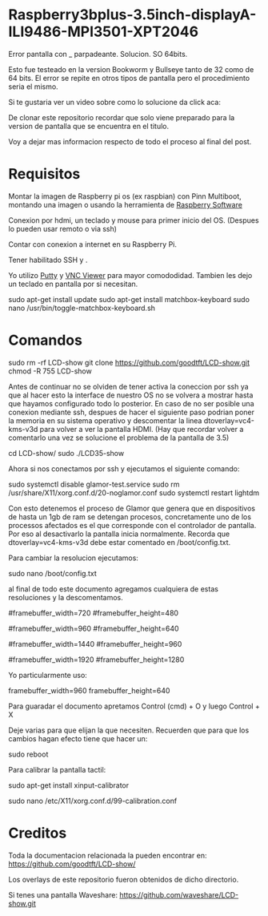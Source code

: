 # Raspberry3bplus-3.5inch-displayA-ILI9486-MPI3501-XPT2046
Error pantalla con _ parpadeante. Solucion. SO 64bits.

Esto fue testeado en la version Bookworm y Bullseye tanto de 32 como de 64 bits.
El error se repite en otros tipos de pantalla pero el procedimiento seria el mismo.

Si te gustaria ver un video sobre como lo solucione da click aca:

De clonar este repositorio recordar que solo viene preparado para la version de pantalla que se encuentra en el titulo.

Voy a dejar mas informacion respecto de todo el proceso al final del post.


# Requisitos

Montar la imagen de Raspberry pi os (ex raspbian) con Pinn Multiboot, montando una imagen o usando la herramienta de <a href="https://www.raspberrypi.com/software/">Raspberry Software<a> 

Conexion por hdmi, un teclado y mouse para primer inicio del OS. (Despues lo pueden usar remoto o via ssh)

Contar con conexion a internet en su Raspberry Pi.

Tener habilitado SSH y .

Yo utilizo <a href="https://www.putty.org/">Putty</a> y <a href="https://www.realvnc.com/es/connect/download/viewer/">VNC Viewer</a> para mayor comododidad.
Tambien les dejo un teclado en pantalla por si necesitan.

sudo apt-get install update
sudo apt-get install matchbox-keyboard
sudo nano /usr/bin/toggle-matchbox-keyboard.sh


# Comandos

sudo rm -rf LCD-show
git clone https://github.com/goodtft/LCD-show.git
chmod -R 755 LCD-show

Antes de continuar no se olviden de tener activa la coneccion por ssh ya que al hacer esto la interface de nuestro OS no se volvera a mostrar hasta que hayamos configurado todo lo posterior.
En caso de no ser posible una conexion mediante ssh, despues de hacer el siguiente paso podrian poner la memoria en su sistema operativo y descomentar la linea dtoverlay=vc4-kms-v3d para volver a ver la pantalla HDMI. (Hay que recordar volver a comentarlo una vez se solucione el problema de la pantalla de 3.5)

cd LCD-show/
sudo ./LCD35-show

Ahora si nos conectamos por ssh y ejecutamos el siguiente comando:

sudo systemctl disable glamor-test.service
sudo rm /usr/share/X11/xorg.conf.d/20-noglamor.conf
sudo systemctl restart lightdm

Con esto detenemos el proceso de Glamor que genera que en dispositivos de hasta un 1gb de ram se detengan procesos, concretamente uno de los processos afectados es el que corresponde con el controlador de pantalla. Por eso al desactivarlo la pantalla inicia normalmente.
Recorda que dtoverlay=vc4-kms-v3d debe estar comentado en /boot/config.txt.

Para cambiar la resolucion ejecutamos:

sudo nano /boot/config.txt

al final de todo este documento agregamos cualquiera de estas resoluciones y la descomentamos.

#framebuffer_width=720
#framebuffer_height=480

#framebuffer_width=960
#framebuffer_height=640

#framebuffer_width=1440
#framebuffer_height=960

#framebuffer_width=1920
#framebuffer_height=1280

Yo particularmente uso:

framebuffer_width=960
framebuffer_height=640

Para guaradar el documento apretamos Control (cmd) + O y luego Control + X

Deje varias para que elijan la que necesiten.
Recuerden que para que los cambios hagan efecto tiene que hacer un:

sudo reboot

Para calibrar la pantalla tactil:

sudo apt-get install xinput-calibrator 

sudo nano /etc/X11/xorg.conf.d/99-calibration.conf

# Creditos

Toda la documentacion relacionada la pueden encontrar en:
https://github.com/goodtft/LCD-show/

Los overlays de este repositorio fueron obtenidos de dicho directorio.

Si tenes una pantalla Waveshare:
https://github.com/waveshare/LCD-show.git

